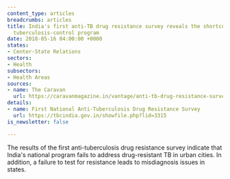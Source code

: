```yaml
---
content_type: articles
breadcrumbs: articles
title: India's first anti-TB drug resistance survey reveals the shortcomings of the
  tuberculosis-control program
date: 2018-05-16 04:00:00 +0000
states:
- Center-State Relations
sectors:
- Health
subsectors:
- Health Areas
sources:
- name: The Caravan
  url: https://caravanmagazine.in/vantage/anti-tb-drug-resistance-survey-reveals-shortcomings-control-programme
details:
- name: First National Anti-Tuberculosis Drug Resistance Survey
  url: https://tbcindia.gov.in/showfile.php?lid=3315
is_newsletter: false

---
```

The results of the first anti-tuberculosis drug resistance survey indicate that India's national program fails to address drug-resistant TB in urban cities. In addition, a failure to test for resistance leads to misdiagnosis issues in states.
